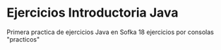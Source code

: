 # Ejercicios Introductoria Java 
Primera practica de ejercicios Java en Sofka 
18 ejercicios por consolas "practicos"